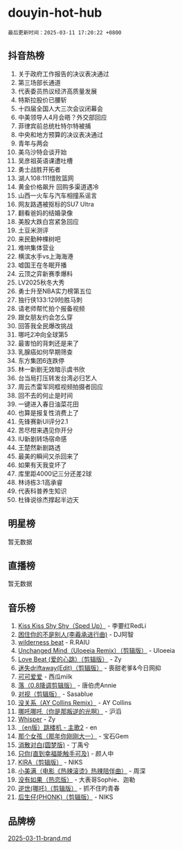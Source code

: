# douyin-hot-hub

`最后更新时间：2025-03-11 17:20:22 +0800`

## 抖音热榜

1. 关于政府工作报告的决议表决通过
1. 第三场部长通道
1. 代表委员热议经济高质量发展
1. 特斯拉股价已腰斩
1. 十四届全国人大三次会议闭幕会
1. 中美领导人4月会晤？外交部回应
1. 菲律宾前总统杜特尔特被捕
1. 中央和地方预算的决议表决通过
1. 青年与两会
1. 美乌沙特会谈开始
1. 吴彦祖英语课遭吐槽
1. 勇士战胜开拓者
1. 湖人108:111惜败篮网
1. 黄金价格飙升 回购多渠道遇冷
1. 山西一火车与汽车相撞系谣言
1. 网友路遇被抠标的SU7 Ultra
1. 翻看爸妈的结婚录像
1. 美股大跌白宫紧急回应
1. 土豆米测评
1. 来民勤种棵树吧
1. 难哄集体营业
1. 横滨水手vs上海海港
1. 嘘国王在冬眠开播
1. 云顶之弈新赛季爆料
1. LV2025秋冬大秀
1. 勇士升至NBA实力榜第五位
1. 独行侠133:129险胜马刺
1. 请老师帮忙拍个报备视频
1. 跟女朋友约会怎么穿
1. 回答我全民爆改挑战
1. 哪吒2冲向全球第5
1. 最害怕的背刺还是来了
1. 乳腺癌如何早期筛查
1. 东方集团6连跌停
1. 林一新剧无效暗示虞书欣
1. 台当局打压转发台湾必归艺人
1. 周云杰雷军同框视频拍摄者回应
1. 回不去的何止是时间
1. 一键进入春日油菜花田
1. 也算是报复性消费上了
1. 先锋赛新UI评分2.1
1. 苦尽柑来遇见你开分
1. IU新剧转场宿命感
1. 王楚然新剧路透
1. 最美的瞬间又杀回来了
1. 如果有天我变坏了
1. 库里距4000记三分还差2球
1. 林诗栋3:1高承睿
1. 代表科普养生知识
1. 杜锋说徐杰撑起半边天

## 明星榜

暂无数据

## 直播榜

暂无数据

## 音乐榜

1. [Kiss Kiss Shy Shy（Sped Up）](https://sf5-hl-cdn-tos.douyinstatic.com/obj/tos-cn-ve-2774/oYpXDAeGgQK0zfPaji7iKUixpCXFGILeLGmvYA) - 李要红RedLi
1. [困住你的不是别人(李羲承进行曲)](https://sf3-cdn-tos.douyinstatic.com/obj/tos-cn-ve-2774/okWrrVL1iQGZbfHVeCPAe7IaerYfM2jEQi5mNI) - DJ阿智
1. [wilderness beat](https://sf5-hl-cdn-tos.douyinstatic.com/obj/tos-cn-ve-2774/o0oBmODSFCpfFdLRGzAAFC2ah9AIMEQfAOueVE) - R.RAIU
1. [Unchanged Mind（Uloeeia Remix）（剪辑版）](https://sf3-cdn-tos.douyinstatic.com/obj/tos-cn-ve-2774/oIHYu1YfsziJqmggAqBsXOiiI2Y1QB6I61RsMW) - Uloeeia
1. [Love Beat  (爱的心跳）（剪辑版）](https://sf3-cdn-tos.douyinstatic.com/obj/tos-cn-ve-2774/oUlARwvEINIisZ9nCnKMZiYFGfCCYLtDADDBge) - Zy
1. [迷失driftaway(Edit)（剪辑版）](https://sf3-cdn-tos.douyinstatic.com/obj/tos-cn-ve-2774/ogaa1xGNeFO6FCaMgO8PzzAceEI4fBLDMi15H3) - 喪甜老爹&今日网抑
1. [可可爱爱](https://sf5-hl-cdn-tos.douyinstatic.com/obj/tos-cn-ve-2774/0deb1e75aea643b9927ba26aaafa29dd) - 西瓜milk
1. [落（0.8降调剪辑版）](https://sf3-cdn-tos.douyinstatic.com/obj/tos-cn-ve-2774/ociN0WUv3APijBYr6DUmAHmdkZ5MjM6gIF3iA) - 唐伯虎Annie
1. [对视（剪辑版）](https://sf3-cdn-tos.douyinstatic.com/obj/tos-cn-ve-2774/ogKtIhiB0WfAa18F9z3uWODMtZi2ysB1VuAIsQ) - Sasablue
1. [没关系（AY Collins Remix）](https://sf3-cdn-tos.douyinstatic.com/obj/tos-cn-ve-2774/oIBbI5Ghw4zdUCQMJrDEFaAQilZP3EIDSi7MW) - AY Collins
1. [哪吒哪吒（你是那叛逆的光啊）](https://sf3-cdn-tos.douyinstatic.com/obj/tos-cn-ve-2774/oUkQCgCDnBanFehFEFQDxCQntAOIfp9gyZYFVo) - 沪滔
1. [Whisper](https://sf3-cdn-tos.douyinstatic.com/obj/tos-cn-ve-2774/oEeYKDxIDCFuArkftgkGqCnG7xZtRC2rEMKBQi) - Zy
1. [（en版）跳楼机 - 主歌2](https://sf3-cdn-tos.douyinstatic.com/obj/tos-cn-ve-2774/oklN6GvgQ2L8DpPeaAGf1gPeyKzjXFwHIwoCZv) - en
1. [那个女孩（那年你刚刚大一）](https://sf3-cdn-tos.douyinstatic.com/obj/tos-cn-ve-2774/o4IZw7TlivwiBBBMA2rIgWrGNIrjFroh6bPqQ) - 宝石Gem
1. [消散对白(圆梦版)](https://sf3-cdn-tos.douyinstatic.com/obj/tos-cn-ve-2774/og4jB5I5IizzoZVAAAzWgBMAsMDWoArfwBOiFs) - 丁禹兮
1. [只你(直到幸福能触手可及)](https://sf5-hl-cdn-tos.douyinstatic.com/obj/tos-cn-ve-2774/o0lBkRDzFTeaVSUz3ZZSCBVtZ5DIMQGfgmEAuE) - 颜人中
1. [KIRA（剪辑版）](https://sf3-cdn-tos.douyinstatic.com/obj/tos-cn-ve-2774/o0Bq3TvdHqOfzihWrHyABMociuMA3Inwsbx9Wi) - NIKS
1. [小美满（电影《热辣滚烫》热辣陪伴曲）](https://sf3-cdn-tos.douyinstatic.com/obj/tos-cn-ve-2774/o0GAn2lSgfZIDUgtevCGDQYnFg4CwnrBaxbTZL) - 周深
1. [没有如果（热恋版）](https://sf5-hl-cdn-tos.douyinstatic.com/obj/tos-cn-ve-2774/o4iETqbxIThtCXlBeV0DfAhZsbCFGhagYupnMx) - 大表哥Sophie、迦勒
1. [逆世(哪吒)（剪辑版）](https://sf3-cdn-tos.douyinstatic.com/obj/tos-cn-ve-2774/oMIEZAfEogrLnzfDWMBiZKCWuXIUFLtRDsOFWs) - 抓不住旳青春
1. [后生仔(PHONK)（剪辑版）](https://sf5-hl-cdn-tos.douyinstatic.com/obj/tos-cn-ve-2774/o0TzmfumdQAJ1aGG9F5LfTXIYeGcqYKRPAeFdJ) - NIKS

## 品牌榜

[2025-03-11-brand.md](2025-03-11-brand.md)
